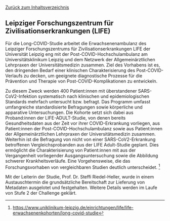 [Zurück zum Inhaltsverzeichnis](https://healthdcat-ap-de.github.io/healthdcat-ap.de/report_stage_1.html)
## Leipziger Forschungszentrum für Zivilisationserkrankungen (LIFE)
Für die Long-COVID-Studie arbeitet die Erwachsenenambulanz des Leipziger Forschungszentrums für Zivilisationserkrankungen LIFE der Universität Leipzig eng mit der Post-COVID-Hochschulambulanz am Universitätsklinikum Leipzig und dem Netzwerk der Allgemeinärztlichen Lehrpraxen der Universitätsmedizin zusammen. Ziel des Vorhabens ist es, den dringenden Bedarf einer klinischen Charakterisierung des Post-COVID-Verlaufs zu decken, um geeignete diagnostische Prozesse für die Prävention und Therapie von Post-COVID-Komplikationen zu entwickeln.

Zu diesem Zweck werden 400 Patient:innen mit überstandener SARS-CoV2-Infektion systematisch nach klinischen und epidemiologischen Standards mehrfach untersucht bzw. befragt. Das Programm umfasst umfangreiche standardisierte Befragungen sowie körperliche und apparative Untersuchungen. Die Kohorte setzt sich dabei aus Proband:innen der LIFE-ADULT-Studie, von denen bereits Gesundheitsdaten aus der Zeit vor ihrer COVID-Erkrankung vorliegen, aus Patient:innen der Post-COVID-Hochschulambulanz sowie aus Patient:innen der Allgemeinärztlichen Lehrpraxen der Universitätsmedizin zusammen. Weiterhin ist die Befragung von nicht von einer SARS-CoV2-Erkrankung betroffenen Vergleichsprobanden aus der LIFE Adult-Studie geplant. Dies ermöglicht die Charakterisierung von Patient:innen mit aus der Vergangenheit vorliegender Ausgangsuntersuchung sowie die Abbildung schwerer Krankheitsverläufe. Eine Vorgehensweise, die das Forschungsvorhaben von vergleichbaren Studien deutlich unterscheidet. [^75]

Mit der Leiterin der Studie, Prof. Dr. Steffi Riedel-Heller, wurde in einem Austauschtermin die grundsätzliche Bereitschaft zur Lieferung von Metadaten ausgelotet und festgehalten. Weitere Details werden im Laufe von Stufe 2 der Challenge geklärt.

[^75]:https://www.uniklinikum-leipzig.de/einrichtungen/life/life-erwachsenenkohorten/long-covid-studie

